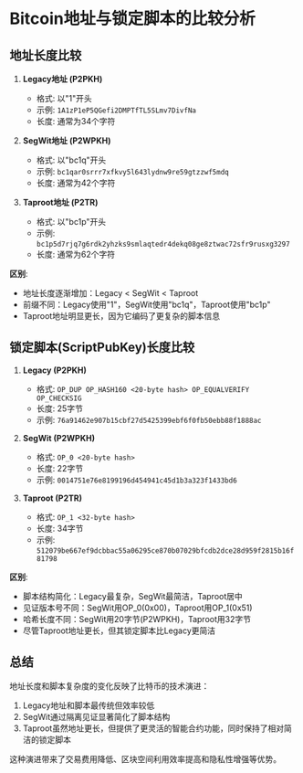 # Bitcoin地址与锁定脚本的比较分析

## 地址长度比较

1. **Legacy地址 (P2PKH)**
   - 格式: 以"1"开头
   - 示例: `1A1zP1eP5QGefi2DMPTfTL5SLmv7DivfNa`
   - 长度: 通常为34个字符

2. **SegWit地址 (P2WPKH)**
   - 格式: 以"bc1q"开头
   - 示例: `bc1qar0srrr7xfkvy5l643lydnw9re59gtzzwf5mdq`
   - 长度: 通常为42个字符

3. **Taproot地址 (P2TR)**
   - 格式: 以"bc1p"开头
   - 示例: `bc1p5d7rjq7g6rdk2yhzks9smlaqtedr4dekq08ge8ztwac72sfr9rusxg3297`
   - 长度: 通常为62个字符

**区别**:
- 地址长度逐渐增加：Legacy < SegWit < Taproot
- 前缀不同：Legacy使用"1"，SegWit使用"bc1q"，Taproot使用"bc1p"
- Taproot地址明显更长，因为它编码了更复杂的脚本信息

## 锁定脚本(ScriptPubKey)长度比较

1. **Legacy (P2PKH)**
   - 格式: `OP_DUP OP_HASH160 <20-byte hash> OP_EQUALVERIFY OP_CHECKSIG`
   - 长度: 25字节
   - 示例: `76a91462e907b15cbf27d5425399ebf6f0fb50ebb88f1888ac`

2. **SegWit (P2WPKH)**
   - 格式: `OP_0 <20-byte hash>`
   - 长度: 22字节
   - 示例: `0014751e76e8199196d454941c45d1b3a323f1433bd6`

3. **Taproot (P2TR)**
   - 格式: `OP_1 <32-byte hash>`
   - 长度: 34字节
   - 示例: `512079be667ef9dcbbac55a06295ce870b07029bfcdb2dce28d959f2815b16f81798`

**区别**:
- 脚本结构简化：Legacy最复杂，SegWit最简洁，Taproot居中
- 见证版本号不同：SegWit用OP_0(0x00)，Taproot用OP_1(0x51)
- 哈希长度不同：SegWit用20字节(P2WPKH)，Taproot用32字节
- 尽管Taproot地址更长，但其锁定脚本比Legacy更简洁

## 总结

地址长度和脚本复杂度的变化反映了比特币的技术演进：
1. Legacy地址和脚本最传统但效率较低
2. SegWit通过隔离见证显著简化了脚本结构
3. Taproot虽然地址更长，但提供了更灵活的智能合约功能，同时保持了相对简洁的锁定脚本

这种演进带来了交易费用降低、区块空间利用效率提高和隐私性增强等优势。